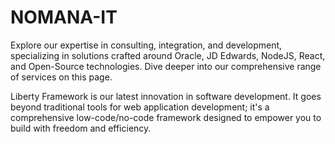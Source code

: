 # NOMANA-IT

Explore our expertise in consulting, integration, and development, specializing in solutions crafted around Oracle, JD Edwards, NodeJS, React, and Open-Source technologies. Dive deeper into our comprehensive range of services on this page.

Liberty Framework is our latest innovation in software development. It goes beyond traditional tools for web application development; it's a comprehensive low-code/no-code framework designed to empower you to build with freedom and efficiency.

